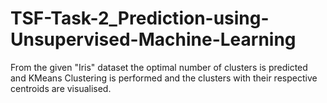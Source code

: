 # TSF-Task-2_Prediction-using-Unsupervised-Machine-Learning
From the given "Iris" dataset the optimal number of clusters is predicted and KMeans Clustering is performed and the clusters with their respective centroids are visualised.
